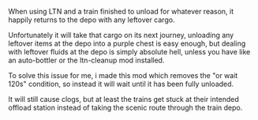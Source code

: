 When using LTN and a train finished to unload for whatever reason, it happily returns to the depo with any leftover cargo.

Unfortunately it will take that cargo on its next journey, unloading any leftover items at the depo into a purple chest is easy enough,
but dealing with leftover fluids at the depo is simply absolute hell, unless you have like an auto-bottler or the ltn-cleanup mod installed.

To solve this issue for me, i made this mod which removes the "or wait 120s" condition, so instead it will wait until it has been fully unloaded.

It will still cause clogs, but at least the trains get stuck at their intended offload station instead of taking the scenic route through the train depo.
